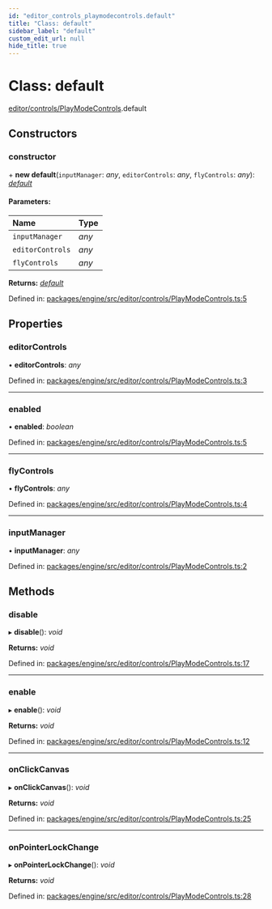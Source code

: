 ```yaml
---
id: "editor_controls_playmodecontrols.default"
title: "Class: default"
sidebar_label: "default"
custom_edit_url: null
hide_title: true
---
```


# Class: default

[editor/controls/PlayModeControls](../modules/editor_controls_playmodecontrols.md).default

## Constructors

### constructor

\+ **new default**(`inputManager`: *any*, `editorControls`: *any*, `flyControls`: *any*): [*default*](editor_controls_playmodecontrols.default.md)

#### Parameters:

Name | Type |
:------ | :------ |
`inputManager` | *any* |
`editorControls` | *any* |
`flyControls` | *any* |

**Returns:** [*default*](editor_controls_playmodecontrols.default.md)

Defined in: [packages/engine/src/editor/controls/PlayModeControls.ts:5](https://github.com/xr3ngine/xr3ngine/blob/716a06460/packages/engine/src/editor/controls/PlayModeControls.ts#L5)

## Properties

### editorControls

• **editorControls**: *any*

Defined in: [packages/engine/src/editor/controls/PlayModeControls.ts:3](https://github.com/xr3ngine/xr3ngine/blob/716a06460/packages/engine/src/editor/controls/PlayModeControls.ts#L3)

___

### enabled

• **enabled**: *boolean*

Defined in: [packages/engine/src/editor/controls/PlayModeControls.ts:5](https://github.com/xr3ngine/xr3ngine/blob/716a06460/packages/engine/src/editor/controls/PlayModeControls.ts#L5)

___

### flyControls

• **flyControls**: *any*

Defined in: [packages/engine/src/editor/controls/PlayModeControls.ts:4](https://github.com/xr3ngine/xr3ngine/blob/716a06460/packages/engine/src/editor/controls/PlayModeControls.ts#L4)

___

### inputManager

• **inputManager**: *any*

Defined in: [packages/engine/src/editor/controls/PlayModeControls.ts:2](https://github.com/xr3ngine/xr3ngine/blob/716a06460/packages/engine/src/editor/controls/PlayModeControls.ts#L2)

## Methods

### disable

▸ **disable**(): *void*

**Returns:** *void*

Defined in: [packages/engine/src/editor/controls/PlayModeControls.ts:17](https://github.com/xr3ngine/xr3ngine/blob/716a06460/packages/engine/src/editor/controls/PlayModeControls.ts#L17)

___

### enable

▸ **enable**(): *void*

**Returns:** *void*

Defined in: [packages/engine/src/editor/controls/PlayModeControls.ts:12](https://github.com/xr3ngine/xr3ngine/blob/716a06460/packages/engine/src/editor/controls/PlayModeControls.ts#L12)

___

### onClickCanvas

▸ **onClickCanvas**(): *void*

**Returns:** *void*

Defined in: [packages/engine/src/editor/controls/PlayModeControls.ts:25](https://github.com/xr3ngine/xr3ngine/blob/716a06460/packages/engine/src/editor/controls/PlayModeControls.ts#L25)

___

### onPointerLockChange

▸ **onPointerLockChange**(): *void*

**Returns:** *void*

Defined in: [packages/engine/src/editor/controls/PlayModeControls.ts:28](https://github.com/xr3ngine/xr3ngine/blob/716a06460/packages/engine/src/editor/controls/PlayModeControls.ts#L28)
